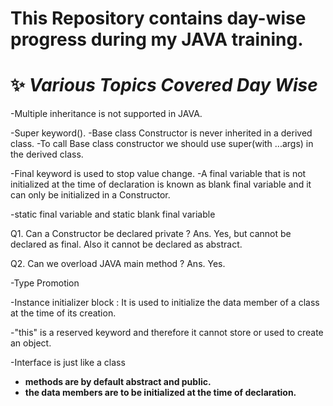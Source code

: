 # This Repository contains day-wise progress during my JAVA training.

#  ✨ *Various Topics Covered Day Wise*
-Multiple inheritance is not supported in JAVA.

-Super keyword().
-Base class Constructor is never inherited in a derived class.
-To call Base class constructor we should use super(with ...args) in the derived class.

-Final keyword is used to stop value change.
-A final variable that is not initialized at the time of declaration is known as blank final variable and it can only be initialized in a Constructor.

-static final variable and static blank final variable

Q1. Can a Constructor be declared private ?
Ans. Yes, but cannot be declared as final. Also it cannot be declared as abstract.

Q2. Can we overload JAVA main method ?
Ans. Yes.

-Type Promotion

-Instance initializer block : It is used to initialize the data member of a class at the time of its creation.

-"this" is a reserved keyword and therefore it cannot store or used to create an object.

-Interface is just like a class 
- **methods are by default abstract and public.**
- **the data members are to be initialized at the time of declaration.**
